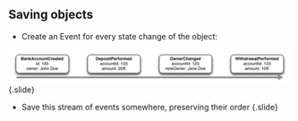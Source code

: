 ## Saving objects

- Create an Event for every state change of the object:

![Evenstream](static/img/eventstream.png)
{.slide}

- Save this stream of events somewhere, preserving their order
{.slide}
